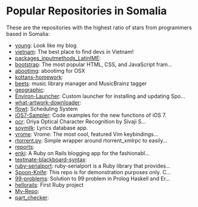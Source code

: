 # Popular Repositories in Somalia

These are the repositories with the highest ratio of stars from programmers based in Somalia:

- [young](https://github.com/leo-le-07/young): Look like my blog
- [vietnam](https://github.com/awesome-jobs/vietnam): The best place to find devs in Vietnam!
- [packages_inputmethods_LatinIME](https://github.com/BenzoRom64/packages_inputmethods_LatinIME): 
- [bootstrap](https://github.com/SBaof/bootstrap): The most popular HTML, CSS, and JavaScript fram...
- [abootimg](https://github.com/majonez/abootimg): abootimg for OSX
- [kottans-homework](https://github.com/jalaz/kottans-homework): 
- [beets](https://github.com/tomjaspers/beets): music library manager and MusicBrainz tagger
- [geographic](https://github.com/tuandm/geographic): 
- [Environ-Launcher](https://github.com/Darklust/Environ-Launcher): Custom launcher for installing and updating Spo...
- [what-artwork-downloader](https://github.com/capital-G/what-artwork-downloader): 
- [flowt](https://github.com/gnovos/flowt): Scheduling System
- [iOS7-Sampler](https://github.com/pengwynn/iOS7-Sampler): Code examples for the new functions of iOS 7.
- [ocr](https://github.com/ajay-anand/ocr): Oriya Optical Character Recognition by Sivaji S...
- [soymilk](https://github.com/soycamo/soymilk): Lyrics database app.
- [vrome](https://github.com/rlevins/vrome): Vrome:  The most cool, featured Vim keybindings...
- [rtorrent.py](https://github.com/Paaskehare/rtorrent.py): Simple wrapper around rtorrent_xmlrpc to easily...
- [reports](https://github.com/mountielee/reports): 
- [enki](https://github.com/soycamo/enki): A Ruby on Rails blogging app for the fashionabl...
- [textmate-blackboard-syntax](https://github.com/phthhieu/textmate-blackboard-syntax): 
- [ruby-serialport](https://github.com/soycamo/ruby-serialport): ruby-serialport is a Ruby library that provides...
- [Spoon-Knife](https://github.com/lampts/Spoon-Knife): This repo is for demonstration purposes only. C...
- [99-problems](https://github.com/m00nlight/99-problems): Solution to 99 problem in Prolog Haskell and Er...
- [hellorails](https://github.com/tuandm/hellorails): First Ruby project
- [My-Repo](https://github.com/ImpregnableProgrammer/My-Repo): 
- [part_checker](https://github.com/soycamo/part_checker): 
